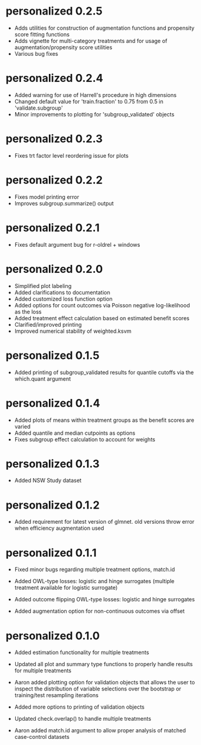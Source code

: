 # personalized 0.2.5

* Adds utilities for construction of augmentation functions and propensity score fitting functions
* Adds vignette for multi-category treatments and for usage of augmentation/propensity score utilities
* Various bug fixes

# personalized 0.2.4

* Added warning for use of Harrell's procedure in high dimensions
* Changed default value for 'train.fraction' to 0.75 from 0.5 in 'validate.subgroup'
* Minor improvements to plotting for 'subgroup_validated' objects

# personalized 0.2.3

* Fixes trt factor level reordering issue for plots

# personalized 0.2.2

* Fixes model printing error 
* Improves subgroup.summarize() output

# personalized 0.2.1

* Fixes default argument bug for r-oldrel + windows

# personalized 0.2.0

* Simplified plot labeling
* Added clarifications to documentation
* Added customized loss function option
* Added options for count outcomes via Poisson negative log-likelihood as the loss
* Added treatment effect calculation based on estimated benefit scores
* Clarified/improved printing
* Improved numerical stability of weighted.ksvm

# personalized 0.1.5

* Added printing of subgroup_validated results for quantile cutoffs via the which.quant argument

# personalized 0.1.4

* Added plots of means within treatment groups as the benefit scores are varied
* Added quantile and median cutpoints as options
* Fixes subgroup effect calculation to account for weights

# personalized 0.1.3

* Added NSW Study dataset

# personalized 0.1.2

* Added requirement for latest version of glmnet. old versions throw error when efficiency augmentation used

# personalized 0.1.1

* Fixed minor bugs regarding multiple treatment options, match.id

* Added OWL-type losses: logistic and hinge surrogates (multiple treatment available for logistic surrogate)

* Added outcome flipping OWL-type losses: logistic and hinge surrogates

* Added augmentation option for non-continuous outcomes via offset

# personalized 0.1.0

* Added estimation functionality for multiple treatments

* Updated all plot and summary type functions to properly handle results for multiple treatments

* Aaron added plotting option for validation objects that allows the user to inspect the distribution of variable selections over the bootstrap or training/test resampling iterations

* Added more options to printing of validation objects

* Updated check.overlap() to handle multiple treatments

* Aaron added match.id argument to allow proper analysis of matched case-control datasets
